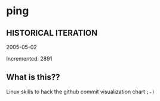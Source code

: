 # ping

## HISTORICAL ITERATION
2005-05-02

Incremented: 2891

## What is this?? 
Linux skills to hack the github commit visualization chart `;-)`
